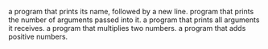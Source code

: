 a program that prints its name, followed by a new line.
 program that prints the number of arguments passed into it.
 a program that prints all arguments it receives.
  a program that multiplies two numbers.
  a program that adds positive numbers.

